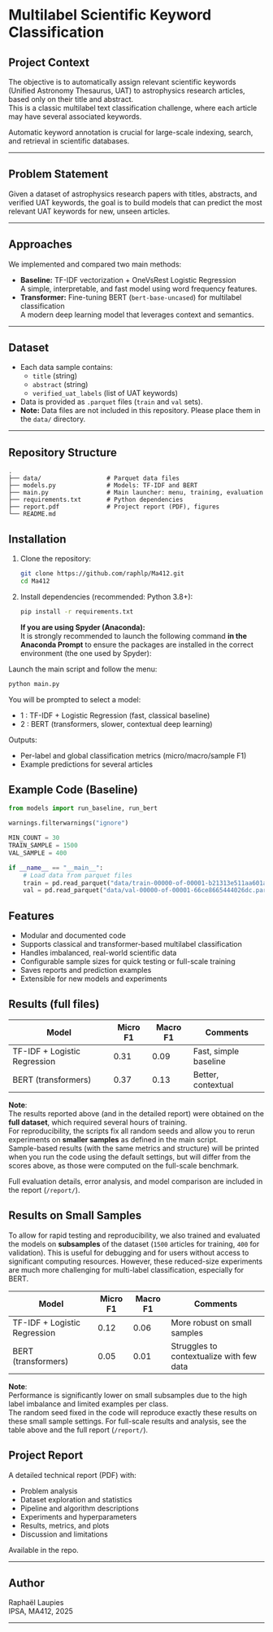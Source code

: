 # Multilabel Scientific Keyword Classification

## Project Context

The objective is to automatically assign relevant scientific keywords (Unified Astronomy Thesaurus, UAT) to astrophysics research articles, based only on their title and abstract.  
This is a classic multilabel text classification challenge, where each article may have several associated keywords.

Automatic keyword annotation is crucial for large-scale indexing, search, and retrieval in scientific databases.

---

## Problem Statement

Given a dataset of astrophysics research papers with titles, abstracts, and verified UAT keywords, the goal is to build models that can predict the most relevant UAT keywords for new, unseen articles.

---

## Approaches

We implemented and compared two main methods:

- **Baseline:** TF-IDF vectorization + OneVsRest Logistic Regression  
  A simple, interpretable, and fast model using word frequency features.
- **Transformer:** Fine-tuning BERT (`bert-base-uncased`) for multilabel classification  
  A modern deep learning model that leverages context and semantics.

---

## Dataset

- Each data sample contains:
    - `title` (string)
    - `abstract` (string)
    - `verified_uat_labels` (list of UAT keywords)
- Data is provided as `.parquet` files (`train` and `val` sets).
- **Note:** Data files are not included in this repository. Please place them in the `data/` directory.

---

## Repository Structure

```text
.
├── data/                  # Parquet data files
├── models.py              # Models: TF-IDF and BERT
├── main.py                # Main launcher: menu, training, evaluation
├── requirements.txt       # Python dependencies
├── report.pdf             # Project report (PDF), figures
└── README.md
```

## Installation

1.  Clone the repository:

    ```bash
    git clone https://github.com/raphlp/Ma412.git
    cd Ma412
    ```

2.  Install dependencies (recommended: Python 3.8+):

    ```bash
    pip install -r requirements.txt
    ```
    **If you are using Spyder (Anaconda):**  
    It is strongly recommended to launch the following command **in the Anaconda Prompt** to ensure the packages are installed in the correct environment (the one used by Spyder):




Launch the main script and follow the menu:

```bash
python main.py
```

You will be prompted to select a model:

-   1 : TF-IDF + Logistic Regression (fast, classical baseline)
-   2 : BERT (transformers, slower, contextual deep learning)

Outputs:

-   Per-label and global classification metrics (micro/macro/sample F1)
-   Example predictions for several articles


## Example Code (Baseline)

```python
from models import run_baseline, run_bert

warnings.filterwarnings("ignore")

MIN_COUNT = 30
TRAIN_SAMPLE = 1500
VAL_SAMPLE = 400

if __name__ == "__main__":
    # Load data from parquet files
    train = pd.read_parquet("data/train-00000-of-00001-b21313e511aa601a.parquet")
    val = pd.read_parquet("data/val-00000-of-00001-66ce8665444026dc.parquet")
```

## Features

-   Modular and documented code
-   Supports classical and transformer-based multilabel classification
-   Handles imbalanced, real-world scientific data
-   Configurable sample sizes for quick testing or full-scale training
-   Saves reports and prediction examples
-   Extensible for new models and experiments

## Results (full files)

| Model                        | Micro F1 | Macro F1 | Comments                 |
| ---------------------------- | -------- | -------- | ------------------------ |
| TF-IDF + Logistic Regression | 0.31     | 0.09     | Fast, simple baseline    |
| BERT (transformers)          | 0.37     | 0.13     | Better, contextual       |

**Note**:  
The results reported above (and in the detailed report) were obtained on the **full dataset**, which required several hours of training.  
For reproducibility, the scripts fix all random seeds and allow you to rerun experiments on **smaller samples** as defined in the main script.  
Sample-based results (with the same metrics and structure) will be printed when you run the code using the default settings, but will differ  from the scores above, as those were computed on the full-scale benchmark.

Full evaluation details, error analysis, and model comparison are included in the report (`/report/`).

## Results on Small Samples

To allow for rapid testing and reproducibility, we also trained and evaluated the models on **subsamples** of the dataset (`1500` articles for training, `400` for validation). This is useful for debugging and for users without access to significant computing resources. However, these reduced-size experiments are much more challenging for multi-label classification, especially for BERT.

| Model                        | Micro F1 | Macro F1 | Comments                             |
| ---------------------------- | -------- | -------- | -------------------------------------|
| TF-IDF + Logistic Regression | 0.12     | 0.06     | More robust on small samples         |
| BERT (transformers)          | 0.05     | 0.01     | Struggles to contextualize with few data |

**Note**:  
Performance is significantly lower on small subsamples due to the high label imbalance and limited examples per class.  
The random seed fixed in the code will reproduce exactly these results on these small sample settings.
For full-scale results and analysis, see the table above and the full report (`/report/`).

## Project Report

A detailed technical report (PDF) with:

-   Problem analysis
-   Dataset exploration and statistics
-   Pipeline and algorithm descriptions
-   Experiments and hyperparameters
-   Results, metrics, and plots
-   Discussion and limitations

Available in the repo.

---

## Author

Raphaël Laupies  
IPSA, MA412, 2025

---
